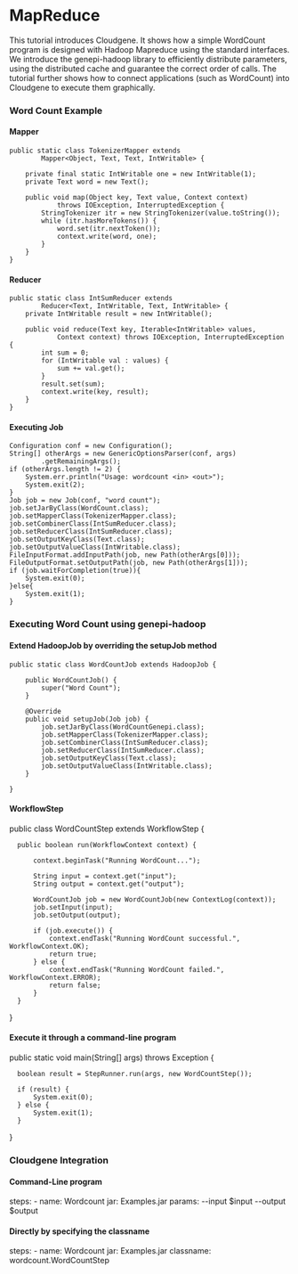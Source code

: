 MapReduce
=========
This tutorial introduces Cloudgene. It shows how a simple WordCount program is designed with Hadoop Mapreduce using the standard interfaces. We introduce the genepi-hadoop library to efficiently distribute parameters, using the distributed cache and guarantee the correct order of calls.
The tutorial further shows how to connect applications (such as WordCount) into Cloudgene to execute them graphically.



### Word Count Example

#### Mapper
	public static class TokenizerMapper extends
			Mapper<Object, Text, Text, IntWritable> {

		private final static IntWritable one = new IntWritable(1);
		private Text word = new Text();

		public void map(Object key, Text value, Context context)
				throws IOException, InterruptedException {
			StringTokenizer itr = new StringTokenizer(value.toString());
			while (itr.hasMoreTokens()) {
				word.set(itr.nextToken());
				context.write(word, one);
			}
		}
	}

#### Reducer

	public static class IntSumReducer extends
			Reducer<Text, IntWritable, Text, IntWritable> {
		private IntWritable result = new IntWritable();

		public void reduce(Text key, Iterable<IntWritable> values,
				Context context) throws IOException, InterruptedException {
			int sum = 0;
			for (IntWritable val : values) {
				sum += val.get();
			}
			result.set(sum);
			context.write(key, result);
		}
	}

#### Executing Job

	Configuration conf = new Configuration();
	String[] otherArgs = new GenericOptionsParser(conf, args)
			.getRemainingArgs();
	if (otherArgs.length != 2) {
		System.err.println("Usage: wordcount <in> <out>");
		System.exit(2);
	}
	Job job = new Job(conf, "word count");
	job.setJarByClass(WordCount.class);
	job.setMapperClass(TokenizerMapper.class);
	job.setCombinerClass(IntSumReducer.class);
	job.setReducerClass(IntSumReducer.class);
	job.setOutputKeyClass(Text.class);
	job.setOutputValueClass(IntWritable.class);
	FileInputFormat.addInputPath(job, new Path(otherArgs[0]));
	FileOutputFormat.setOutputPath(job, new Path(otherArgs[1]));
	if (job.waitForCompletion(true)){
		System.exit(0);
	}else{
		System.exit(1);
	}

### Executing Word Count using genepi-hadoop

#### Extend HadoopJob by overriding the  setupJob method

	public static class WordCountJob extends HadoopJob {

		public WordCountJob() {
			super("Word Count");
		}

		@Override
		public void setupJob(Job job) {
			job.setJarByClass(WordCountGenepi.class);
			job.setMapperClass(TokenizerMapper.class);
			job.setCombinerClass(IntSumReducer.class);
			job.setReducerClass(IntSumReducer.class);
			job.setOutputKeyClass(Text.class);
			job.setOutputValueClass(IntWritable.class);
		}

	}

#### WorkflowStep

  public class WordCountStep extends WorkflowStep {
  
      public boolean run(WorkflowContext context) {
  
          context.beginTask("Running WordCount...");
  
          String input = context.get("input");
          String output = context.get("output");
  
          WordCountJob job = new WordCountJob(new ContextLog(context));
          job.setInput(input);
          job.setOutput(output);
  
          if (job.execute()) {
              context.endTask("Running WordCount successful.", WorkflowContext.OK);
              return true;
          } else {
              context.endTask("Running WordCount failed.", WorkflowContext.ERROR);
              return false;
          }
      }
  }


#### Execute it through a command-line program

  public static void main(String[] args) throws Exception {
  
      boolean result = StepRunner.run(args, new WordCountStep());
  
      if (result) {
          System.exit(0);
      } else {
          System.exit(1);
      }
  }

### Cloudgene Integration

#### Command-Line program

 steps:
    - name: Wordcount
      jar: Examples.jar
      params: --input $input --output $output


#### Directly by specifying the classname

 steps:
    - name: Wordcount
      jar: Examples.jar
      classname: wordcount.WordCountStep
